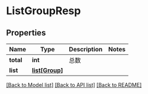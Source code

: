 # ListGroupResp

## Properties
Name | Type | Description | Notes
------------ | ------------- | ------------- | -------------
**total** | **int** |  总数 | 
**list** | [**list[Group]**](Group.md) |  | 

[[Back to Model list]](../README.md#documentation-for-models) [[Back to API list]](../README.md#documentation-for-api-endpoints) [[Back to README]](../README.md)

